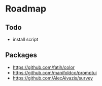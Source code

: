 # Roadmap

## Todo

- install script

## Packages

- https://github.com/fatih/color
- https://github.com/manifoldco/promptui
- https://github.com/AlecAivazis/survey
